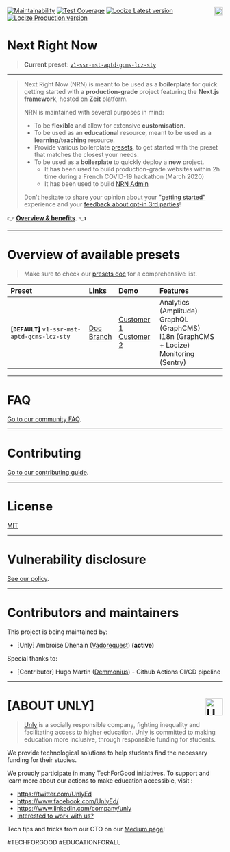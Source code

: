 <a href="https://unly.org"><img src="https://storage.googleapis.com/unly/images/ICON_UNLY.png" align="right" height="20" alt="Unly logo" title="Unly logo" /></a>
[![Maintainability](https://api.codeclimate.com/v1/badges/3f3f2c0a4106abcb9a1d/maintainability)](https://codeclimate.com/github/UnlyEd/next-right-now/maintainability)
[![Test Coverage](https://api.codeclimate.com/v1/badges/3f3f2c0a4106abcb9a1d/test_coverage)](https://codeclimate.com/github/UnlyEd/next-right-now/test_coverage)
[![Locize Latest version](https://img.shields.io/badge/dynamic/json.svg?style=plastic&color=2096F3&label=locize&query=%24.versions%5B%27latest%27%5D.translatedPercentage&url=https://api.locize.app/badgedata/658fc999-dfa8-4307-b9d7-b4870ad5b968&suffix=%+translated&link=https://www.locize.com&prefix=latest:+)](https://www.locize.app/p/w7jrmdie/statistics/badges)
[![Locize Production version](https://img.shields.io/badge/dynamic/json.svg?style=plastic&color=2096F3&label=locize&query=%24.versions%5B%27production%27%5D.translatedPercentage&url=https://api.locize.app/badgedata/658fc999-dfa8-4307-b9d7-b4870ad5b968&suffix=%+translated&link=https://www.locize.com&prefix=production:+)](https://www.locize.app/p/w7jrmdie/statistics/badges)

Next Right Now
===

> **Current preset**: [`v1-ssr-mst-aptd-gcms-lcz-sty`](#overview-of-available-presets)

---

> Next Right Now (NRN) is meant to be used as a **boilerplate** for quick getting started with a **production-grade** project featuring the **Next.js framework**, hosted on **Zeit** platform.
>
> NRN is maintained with several purposes in mind:
> - To be **flexible** and allow for extensive **customisation**.
> - To be used as an **educational** resource, meant to be used as a **learning/teaching** resource.
> - Provide various boilerplate [presets](https://unlyed.github.io/next-right-now/concepts/presets), to get started with the preset that matches the closest your needs.
> - To be used as a **boilerplate** to quickly deploy a **new** project.
>     - It has been used to build production-grade websites within 2h time during a French COVID-19 hackathon (March 2020)
>     - It has been used to build [NRN Admin](https://github.com/UnlyEd/next-right-now-admin)
>
> Don't hesitate to share your opinion about your ["getting started"](https://github.com/UnlyEd/next-right-now/issues/14) experience and your [feedback about opt-in 3rd parties](https://github.com/UnlyEd/next-right-now/issues/13)!

:point_right: [**Overview & benefits**](https://unlyed.github.io/next-right-now/). :point_left:

---

# Overview of available presets

> Make sure to check our [presets doc](https://unlyed.github.io/next-right-now/getting-started/select-preset) for a comprehensive list.

| Preset | Links | Demo | Features |
|:-------|:------|:-----|:---------|
| **[`DEFAULT`]** `v1-ssr-mst-aptd-gcms-lcz-sty` | [Doc](https://unlyed.github.io/next-right-now/getting-started/select-preset#default-v1-ssr-mst-aptd-gcms-lcz-sty----ssr--mst--amplitude--graphcms--locize--sentry) <br /> [Branch](https://github.com/UnlyEd/next-right-now/tree/v1-ssr-mst-aptd-gcms-lcz-sty) | [Customer 1](https://nrn-v1-ssr-mst-aptd-gcms-lcz-sty-c1.now.sh/) <br /> [Customer 2](https://nrn-v1-ssr-mst-aptd-gcms-lcz-sty-c2.now.sh/) | Analytics (Amplitude)<br />GraphQL (GraphCMS)<br />I18n (GraphCMS + Locize)<br />Monitoring (Sentry) |

---

# FAQ

[Go to our community FAQ](https://unlyed.github.io/next-right-now/FAQ).

---

# Contributing

[Go to our contributing guide](https://unlyed.github.io/next-right-now/CONTRIBUTING).

---

# License

[MIT](LICENSE)

---

# Vulnerability disclosure

[See our policy](https://github.com/UnlyEd/Unly).

---

# Contributors and maintainers

This project is being maintained by:
- [Unly] Ambroise Dhenain ([Vadorequest](https://github.com/vadorequest)) **(active)**

Special thanks to:
- [Contributor] Hugo Martin ([Demmonius](https://github.com/Demmonius)) - Github Actions CI/CD pipeline

---

# **[ABOUT UNLY]** <a href="https://unly.org"><img src="https://storage.googleapis.com/unly/images/ICON_UNLY.png" height="40" align="right" alt="Unly logo" title="Unly logo" /></a>

> [Unly](https://unly.org) is a socially responsible company, fighting inequality and facilitating access to higher education.
> Unly is committed to making education more inclusive, through responsible funding for students.

We provide technological solutions to help students find the necessary funding for their studies.

We proudly participate in many TechForGood initiatives. To support and learn more about our actions to make education accessible, visit :
- https://twitter.com/UnlyEd
- https://www.facebook.com/UnlyEd/
- https://www.linkedin.com/company/unly
- [Interested to work with us?](https://jobs.zenploy.io/unly/about)

Tech tips and tricks from our CTO on our [Medium page](https://medium.com/unly-org/tech/home)!

#TECHFORGOOD #EDUCATIONFORALL
